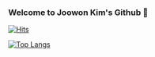 ### Welcome to Joowon Kim's Github 👋

<!--
**0122wndnjs/0122wndnjs** is a ✨ _special_ ✨ repository because its `README.md` (this file) appears on your GitHub profile.

Here are some ideas to get you started:

- 🔭 I’m currently working on ...
- 🌱 I’m currently learning ...
- 👯 I’m looking to collaborate on ...
- 🤔 I’m looking for help with ...
- 💬 Ask me about ...
- 📫 How to reach me: ...
- 😄 Pronouns: ...
- ⚡ Fun fact: ...
-->

[![Hits](https://hits.seeyoufarm.com/api/count/incr/badge.svg?url=https%3A%2F%2Fgithub.com%2F0122wndnjs&count_bg=%23EA5C5C&title_bg=%235371D2&icon=&icon_color=%23E7E7E7&title=hits&edge_flat=false)](https://hits.seeyoufarm.com)

﻿[![Top Langs](https://github-readme-stats.vercel.app/api/top-langs/?username=0122wndnjs&langs_count=10&layout=compact&theme=dark)](https://github.com/jogilsang/jogilsang)﻿



